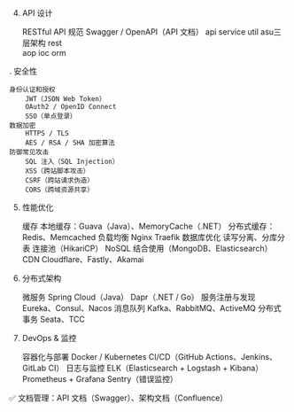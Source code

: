 

4. API 设计

   RESTful API 规范
   Swagger / OpenAPI（API 文档）
api service util asu三层架构
rest  
aop
ioc
orm



. 安全性

    身份认证和授权
        JWT（JSON Web Token）
        OAuth2 / OpenID Connect
        SSO（单点登录）
    数据加密
        HTTPS / TLS
        AES / RSA / SHA 加密算法
    防御常见攻击
        SQL 注入（SQL Injection）
        XSS（跨站脚本攻击）
        CSRF（跨站请求伪造）
        CORS（跨域资源共享）


5. 性能优化

   缓存
   本地缓存：Guava（Java）、MemoryCache（.NET）
   分布式缓存：Redis、Memcached
   负载均衡
   Nginx
   Traefik
   数据库优化
   读写分离、分库分表
   连接池（HikariCP）
   NoSQL 结合使用（MongoDB、Elasticsearch）
   CDN
   Cloudflare、Fastly、Akamai


6. 分布式架构

   微服务
   Spring Cloud（Java）
   Dapr（.NET / Go）
   服务注册与发现
   Eureka、Consul、Nacos
   消息队列
   Kafka、RabbitMQ、ActiveMQ
   分布式事务
   Seata、TCC

7. DevOps & 监控

   容器化与部署
   Docker / Kubernetes
   CI/CD（GitHub Actions、Jenkins、GitLab CI）
   日志与监控
   ELK（Elasticsearch + Logstash + Kibana）
   Prometheus + Grafana
   Sentry（错误监控）

✅ 文档管理：API 文档（Swagger）、架构文档（Confluence）
